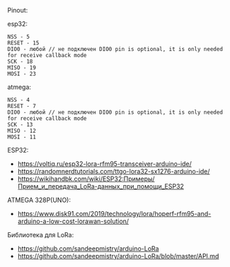 Pinout:

esp32:

    NSS - 5
    RESET - 15
    DIO0 - любой // не подключен DIO0 pin is optional, it is only needed for receive callback mode
    SCK - 18
    MISO - 19
    MOSI - 23
  
  
atmega:

    NSS - 4
    RESET - 7
    DIO0 - любой // не подключен DIO0 pin is optional, it is only needed for receive callback mode
    SCK - 13
    MISO - 12
    MOSI - 11
  
  ESP32:
  
   - https://voltiq.ru/esp32-lora-rfm95-transceiver-arduino-ide/    
   - https://randomnerdtutorials.com/ttgo-lora32-sx1276-arduino-ide/
   - https://wikihandbk.com/wiki/ESP32:Примеры/Прием_и_передача_LoRa-данных_при_помощи_ESP32
  
  ATMEGA 328P(UNO):
  
  - https://www.disk91.com/2019/technology/lora/hoperf-rfm95-and-arduino-a-low-cost-lorawan-solution/
  
  Библиотека для LoRa:
  
  - https://github.com/sandeepmistry/arduino-LoRa
  - https://github.com/sandeepmistry/arduino-LoRa/blob/master/API.md


